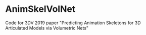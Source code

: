 # AnimSkelVolNet
Code for 3DV 2019 paper "Predicting Animation Skeletons for 3D Articulated Models via Volumetric Nets"
